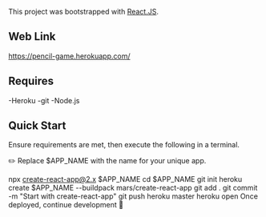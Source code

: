 This project was bootstrapped with [React.JS](https://github.com/facebook/create-react-app).

## Web Link

https://pencil-game.herokuapp.com/

## Requires
-Heroku
-git
-Node.js

## Quick Start
Ensure requirements are met, then execute the following in a terminal.

✏️ Replace $APP_NAME with the name for your unique app.

npx create-react-app@2.x $APP_NAME
cd $APP_NAME
git init
heroku create $APP_NAME --buildpack mars/create-react-app
git add .
git commit -m "Start with create-react-app"
git push heroku master
heroku open
Once deployed, continue development 🌱
